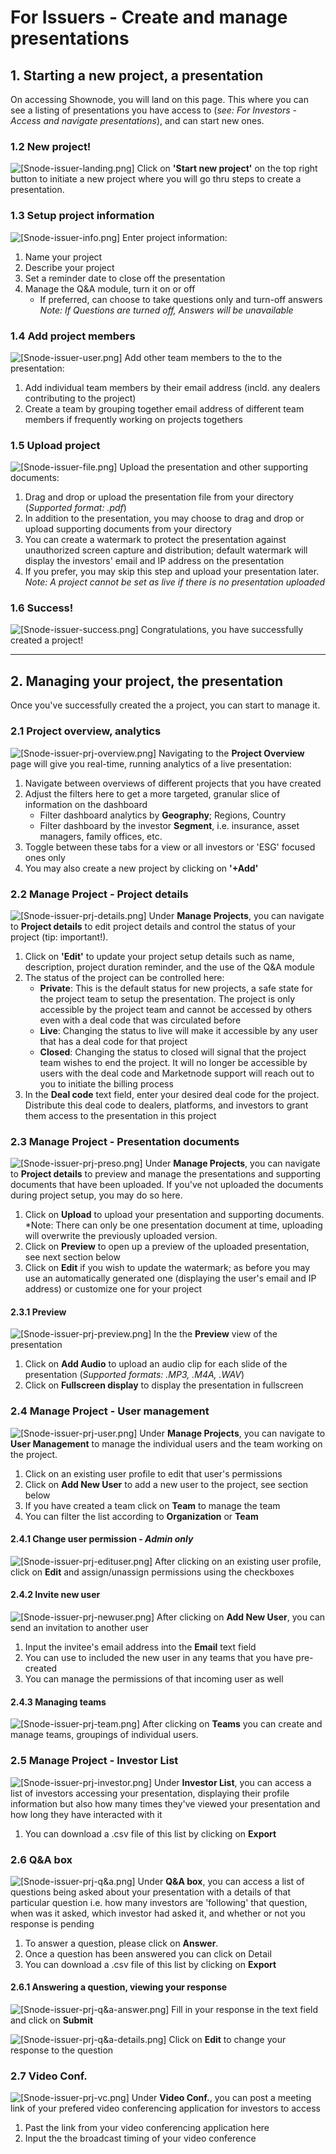 # For Issuers - Create and manage presentations
## 1. Starting a new project, a presentation 
On accessing Shownode, you will land on this page. This where you can see a listing of presentations you have access to (*see: For Investors - Access and navigate presentations*), and can start new ones.  

### 1.2 New project!
![[Snode-issuer-landing.png]](../mynewbook/Snode-issuer-landing.png)
Click on **'Start new project'** on the top right button to initiate a new project where you will go thru steps to create a presentation.

### 1.3 Setup project information
![[Snode-issuer-info.png]](../mynewbook/Snode-issuer-info.png)
Enter project information:
1. Name your project
2. Describe your project
3. Set a reminder date to close off the presentation
4. Manage the Q&A module, turn it on or off
    - If preferred, can choose to take questions only and turn-off answers
     *Note: If Questions are turned off, Answers will be unavailable* 


### 1.4 Add project members
![[Snode-issuer-user.png]](../mynewbook/Snode-issuer-user.png)
Add other team members to the to the presentation:
1. Add individual team members by their email address (incld. any dealers contributing to the project)
2. Create a team by grouping together email address of different team members if frequently working on projects togethers

### 1.5 Upload project
![[Snode-issuer-file.png]](../mynewbook/Snode-issuer-file.png)
Upload the presentation and other supporting documents:
1. Drag and drop or upload the presentation file from your directory (*Supported format: .pdf*)
2. In addition to the presentation, you may choose to drag and drop  or upload supporting documents from your directory
3. You can create a watermark to protect the presentation against unauthorized screen capture and distribution; default watermark will display the investors' email and IP address on the presentation
4. If you prefer, you may skip this step and upload your presentation later. 
	*Note: A project cannot be set as live if there is no presentation uploaded*

### 1.6 Success!
![[Snode-issuer-success.png]](../mynewbook/Snode-issuer-success.png)
Congratulations, you have successfully created a project!

_________________________________________________________________

## 2. Managing your project, the presentation
Once you've successfully created the a project, you can start to manage it.

### 2.1 Project overview, analytics
![[Snode-issuer-prj-overview.png]](../mynewbook/Snode-issuer-prj-overview.png)
Navigating to the **Project Overview** page will give you real-time, running analytics of a live presentation:
1. Navigate between overviews of different projects that you have created
2. Adjust the filters here to get a more targeted, granular slice of information on the dashboard
	- Filter dashboard analytics by **Geography**; Regions, Country
	- Filter dashboard by the investor **Segment**, i.e. insurance, asset managers, family offices, etc. 
3. Toggle between these tabs for a view or all investors or 'ESG' focused ones only 
4. You may also create a new project by clicking on **'+Add'**

### 2.2 Manage Project - Project details
![[Snode-issuer-prj-details.png]](../mynewbook/Snode-issuer-prj-details.png)
Under **Manage Projects**, you can navigate to **Project details** to edit project details and control the status of your project (tip: important!). 
1. Click on **'Edit'** to update your project setup details such as name, description, project duration reminder, and the use of the Q&A module  
2. The status of the project can be controlled here:
	- **Private**: This is the default status for new projects, a safe state for the project team to setup the presentation. The project is only accessible by the project team and cannot be accessed by others even with a deal code that was circulated before
	- **Live**: Changing the status to live will make it accessible by any user that has a deal code for that project 
	- **Closed**: Changing the status to closed will signal that the project team wishes to end the project. It will no longer be accessible by users with the deal code and Marketnode support will reach out to you to initiate the billing process
3. In the **Deal code** text field, enter your desired deal code for the project. Distribute this deal code to dealers, platforms, and investors to grant them access to the presentation in this project 

### 2.3 Manage Project - Presentation documents
![[Snode-issuer-prj-preso.png]](../mynewbook/Snode-issuer-prj-preso.png)
Under **Manage Projects**, you can navigate to **Project details** to preview and manage the presentations and supporting documents that have been uploaded. If you've not uploaded the documents during project setup, you may do so here. 
1. Click on **Upload** to upload your presentation and supporting documents. 
	*Note: There can only be one presentation document at time, uploading will overwrite the previously uploaded version.
2. Click on **Preview** to open up a preview of the uploaded presentation, see next section below
3. Click on **Edit** if you wish to update the watermark; as before you may use an automatically generated one (displaying the user's email and IP address) or customize one for your project

#### 2.3.1 Preview
![[Snode-issuer-prj-preview.png]](../mynewbook/Snode-issuer-prj-preview.png)
In the the **Preview** view of the presentation 
1. Click on **Add Audio** to upload an audio clip for each slide of the presentation (*Supported formats: .MP3, .M4A, .WAV*)
2. Click on **Fullscreen display** to display the presentation in fullscreen

### 2.4 Manage Project - User management
![[Snode-issuer-prj-user.png]](../mynewbook/Snode-issuer-prj-user.png)
Under **Manage Projects**, you can navigate to **User Management** to manage the individual users and the team working on the project. 
1. Click on an existing user profile to edit that user's permissions
2. Click on **Add New User** to add a new user to the project, see section below
3. If you have created a team click on **Team** to manage the team
4. You can filter the list according to **Organization** or **Team**

#### 2.4.1 Change user permission - *Admin only*
![[Snode-issuer-prj-edituser.png]](../mynewbook/Snode-issuer-prj-edituser.png)
After clicking on an existing user profile, click on **Edit** and assign/unassign permissions using the checkboxes

#### 2.4.2 Invite new user
![[Snode-issuer-prj-newuser.png]](../mynewbook/Snode-issuer-prj-newuser.png)
After clicking on **Add New User**, you can send an invitation to another user
1. Input the invitee's email address into the **Email** text field
2. You can use to included the new user in any teams that you have pre-created
3. You can manage the permissions of that incoming user as well

#### 2.4.3 Managing teams
![[Snode-issuer-prj-team.png]](../mynewbook/Snode-issuer-prj-team.png)
After clicking on **Teams** you can create and manage teams, groupings of individual users.

### 2.5 Manage Project - Investor List
![[Snode-issuer-prj-investor.png]](../mynewbook/Snode-issuer-prj-investor.png)
Under **Investor List**, you can access a list of investors accessing your presentation, displaying their profile information but also how many times they've viewed your presentation and how long they have interacted with it 
1. You can download a .csv file of this list by clicking on **Export**

### 2.6 Q&A box
![[Snode-issuer-prj-q&a.png]](../mynewbook/Snode-issuer-prj-q&a.png)
Under **Q&A box**, you can access a list of questions being asked about your presentation with a details of that particular question i.e. how many investors are 'following' that question, when was it asked, which investor had asked it, and whether or not you response is pending  
1. To answer a question, please click on **Answer**. 
2. Once a question has been answered you can click on Detail 
3. You can download a .csv file of this list by clicking on **Export**

#### 2.6.1 Answering a question, viewing your response
![[Snode-issuer-prj-q&a-answer.png]](../mynewbook/Snode-issuer-prj-q&a-answer.png)
Fill in your response in the text field and click on **Submit** 

![[Snode-issuer-prj-q&a-details.png]](../mynewbook/Snode-issuer-prj-q&a-details.png)
Click on **Edit** to change your response to the question

### 2.7 Video Conf.
![[Snode-issuer-prj-vc.png]](../mynewbook/Snode-issuer-prj-vc.png)
Under **Video Conf.**, you can post a meeting link of your prefered video conferencing application for investors to access
1. Past the link from your video conferencing application here
2. Input the the broadcast timing of your video conference









